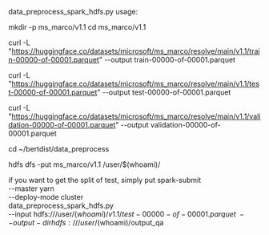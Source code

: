 data_preprocess_spark_hdfs.py usage:

mkdir -p ms_marco/v1.1
cd ms_marco/v1.1

curl -L   "https://huggingface.co/datasets/microsoft/ms_marco/resolve/main/v1.1/train-00000-of-00001.parquet"   --output train-00000-of-00001.parquet

curl -L   "https://huggingface.co/datasets/microsoft/ms_marco/resolve/main/v1.1/test-00000-of-00001.parquet"   --output test-00000-of-00001.parquet

curl -L   "https://huggingface.co/datasets/microsoft/ms_marco/resolve/main/v1.1/validation-00000-of-00001.parquet"   --output validation-00000-of-00001.parquet

cd ~/bertdist/data_preprocess

hdfs dfs -put ms_marco/v1.1 /user/$(whoami)/

if you want to get the split of test, simply put 
spark-submit \
    --master yarn \
    --deploy-mode cluster \
    data_preprocess_spark_hdfs.py \
    --input hdfs:///user/$(whoami)/v1.1/test-00000-of-00001.parquet \
    --output-dir hdfs:///user/$(whoami)/output_qa

